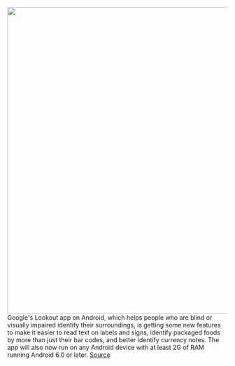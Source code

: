 <img src='https://cdn.vox-cdn.com/thumbor/Sh0TV4ilMkuHsi8BzeAQ1rFSBO8=/0x0:1920x1920/1200x800/filters:focal(807x807:1113x1113)/cdn.vox-cdn.com/uploads/chorus_image/image/67186135/Currency_Mode.0.png' width='700px' /><br/>
Google's Lookout app on Android, which helps people who are blind or visually impaired identify their surroundings, is getting some new features to make it easier to read text on labels and signs, identify packaged foods by more than just their bar codes, and better identify currency notes. The app will also now run on any Android device with at least 2G of RAM running Android 6.0 or later.
<a href='https://www.theverge.com/2020/8/11/21357444/google-lookout-app-android-accessible-languages-design'> Source <a/>